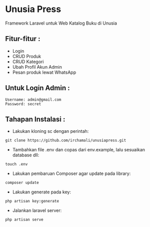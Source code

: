 # Unusia Press
 Framework Laravel untuk Web Katalog Buku di Unusia

## Fitur-fitur :

- Login 
- CRUD Produk
- CRUD Kategori
- Ubah Profil Akun Admin
- Pesan produk lewat WhatsApp

## Untuk Login Admin :

```
Username: admin@gmail.com
Password: secret
```

## Tahapan Instalasi :

- Lakukan kloning sc dengan perintah: 
```
git clone https://github.com/irchamali/unusiapress.git
```
- Tambahkan file .env dan copas dari env.example, lalu sesuaikan database dll:
```
touch .env
```
- Lakukan pembaruan Composer agar update pada library:
```
composer update
```
- Lakukan generate pada key:
```
php artisan key:generate
```
- Jalankan laravel server:
```
php artisan serve
```
